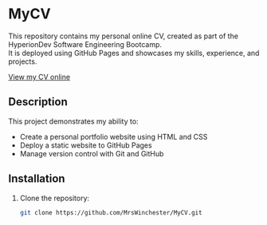 # MyCV

This repository contains my personal online CV, created as part of the HyperionDev Software Engineering Bootcamp.  
It is deployed using GitHub Pages and showcases my skills, experience, and projects.  

[View my CV online](https://mrswinchester.github.io/MyCV/)

## Description
This project demonstrates my ability to:
- Create a personal portfolio website using HTML and CSS  
- Deploy a static website to GitHub Pages  
- Manage version control with Git and GitHub  

## Installation
1. Clone the repository:  
   ```bash
   git clone https://github.com/MrsWinchester/MyCV.git

